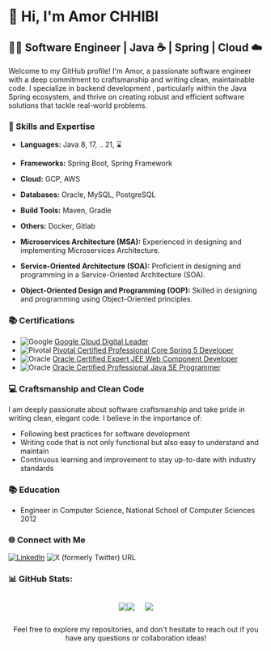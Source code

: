 # 👋 Hi, I'm Amor CHHIBI

## 👨‍💻 Software Engineer | Java ☕ | Spring | Cloud ☁️

Welcome to my GitHub profile! I'm Amor, a passionate software engineer with a deep commitment to craftsmanship and writing clean, maintainable code. I specialize in backend development , particularly within the Java Spring ecosystem, and thrive on creating robust and efficient software solutions that tackle real-world problems.

### 🚀 Skills and Expertise

- **Languages:** Java 8, 17, .. 21, ⌛
- **Frameworks:** Spring Boot, Spring Framework
- **Cloud:** GCP, AWS
- **Databases:** Oracle, MySQL, PostgreSQL
- **Build Tools:** Maven, Gradle
- **Others:** Docker, Gitlab
- **Microservices Architecture (MSA):** Experienced in designing and implementing Microservices Architecture.

- **Service-Oriented Architecture (SOA):** Proficient in designing and programming in a Service-Oriented Architecture (SOA).

- **Object-Oriented Design and Programming (OOP):** Skilled in designing and programming using Object-Oriented principles.

  
### 📚 Certifications

-  ![Google](https://img.shields.io/badge/Google-%20-green?logo=google&style=plastic)  [Google Cloud Digital Leader](https://www.credential.net/af3f78ac-f6fb-4f66-875f-76e9a48cb6f4?key=170fe9c9c18f319ab0ccf44138fed5d30b0c4300ef2343d8eaffc70e66bf2a8d)
-  ![Pivotal](https://img.shields.io/badge/Pivotal-%20-lightgrey?logo=pivotal-tracker&style=plastic&&logoColor=green)  [Pivotal Certified Professional Core Spring 5 Developer](https://bcert.me/bc/html/show-badge.html?b=fnnxvbxk)
-  ![Oracle](https://img.shields.io/badge/Oracle-%20-orange?logo=oracle&style=plastic&&logoColor=red)  [Oracle Certified Expert JEE Web Component Developer](https://www.credly.com/badges/9ed08d9a-071b-4b9e-9759-9db879479fad)
-  ![Oracle](https://img.shields.io/badge/Oracle-%20-orange?logo=oracle&style=plastic&&logoColor=red)  [Oracle Certified Professional Java SE Programmer](https://www.credly.com/badges/82ef248d-0462-44ab-9211-438f0772a261)
  
### 💻 Craftsmanship and Clean Code

I am deeply passionate about software craftsmanship and take pride in writing clean, elegant code. I believe in the importance of:

- Following best practices for software development
- Writing code that is not only functional but also easy to understand and maintain
- Continuous learning and improvement to stay up-to-date with industry standards


### 📚 Education

- Engineer in Computer Science, National School of Computer Sciences 2012


### 🌐 Connect with Me

 [![LinkedIn](https://img.shields.io/badge/LinkedIn-%230077B5.svg?logo=linkedin&logoColor=white)](https://www.linkedin.com/in/chhibiamor/) ![X (formerly Twitter) URL](https://img.shields.io/twitter/url?url=https%3A%2F%2Ftwitter.com%2Famor_chhibi&style=social)



### 📊 GitHub Stats:
<div align = "center" style = "width: 100%; display: flex; justify-content: center; align-items: center; flex-direction: column">
<div style = "display: flex; flex-direction: row;">

<div style = "margin: 0 10px">

![](https://github-readme-stats.vercel.app/api?username=achhibi&theme=radical&hide_border=false&include_all_commits=true&count_private=true)![](https://github-readme-streak-stats.herokuapp.com/?user=achhibi&theme=radical&hide_border=false)
</div>


<div style = "margin: 0 10px">

![](https://github-readme-stats.vercel.app/api/top-langs/?username=achhibi&theme=radical&hide_border=false&include_all_commits=true&count_private=true&layout=compact)
</div>
</div>

 Feel free to explore my repositories, and don't hesitate to reach out if you have any questions or collaboration ideas!
